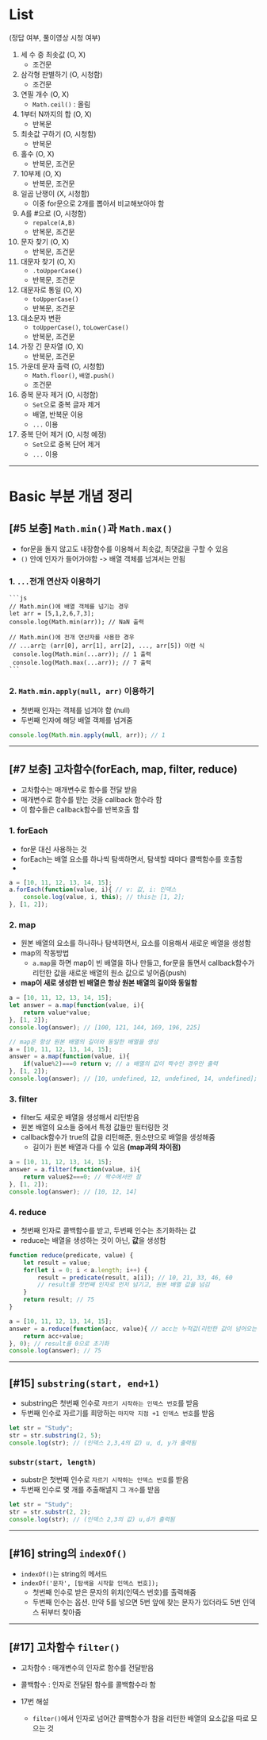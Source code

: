 # List
(정답 여부, 풀이영상 시청 여부)
1. 세 수 중 최솟값 (O, X)
   - 조건문
2. 삼각형 판별하기 (O, 시청함)
   - 조건문
3. 연필 개수 (O, X)
   - `Math.ceil()` : 올림
4. 1부터 N까지의 합 (O, X)
   - 반복문
5. 최솟값 구하기 (O, 시청함)
   - 반복문
6. 홀수 (O, X)
   - 반복문, 조건문 
7. 10부제 (O, X)
   - 반복문, 조건문 
8. 일곱 난쟁이 (X, 시청함)
   - 이중 for문으로 2개를 뽑아서 비교해보아야 함
9.  A를 #으로 (O, 시청함)
    - `repalce(A,B)`
    - 반복문, 조건문
10. 문자 찾기 (O, X)
    - 반복문, 조건문
11. 대문자 찾기 (O, X)
    - `.toUpperCase()`
    - 반복문, 조건문
12. 대문자로 통일 (O, X) 
    - `toUpperCase()`
    - 반복문, 조건문
13. 대소문자 변환
    - `toUpperCase()`, `toLowerCase()`
    - 반복문, 조건문
14. 가장 긴 문자열 (O, X)
    - 반복문, 조건문
15. 가운데 문자 출력 (O, 시청함)
    - `Math.floor()`, `배열.push()`
    - 조건문
16. 중복 문자 제거 (O, 시청함)
    - `Set`으로 중복 글자 제거
    - 배열, 반복문 이용
    - `...` 이용
17. 중복 단어 제거 (O, 시청 예정)
    - `Set`으로 중복 단어 제거 
    - `...` 이용
---
# Basic 부분 개념 정리
## [#5 보충] `Math.min()`과 `Math.max()` 
- for문을 돌지 않고도 내장함수를 이용해서 최솟값, 최댓값을 구할 수 있음
- `()` 안에 인자가 들어가야함 -> 배열 객체를 넘겨서는 안됨

### 1. `...`전개 연산자 이용하기

    ```js
    // Math.min()에 배열 객체를 넘기는 경우
    let arr = [5,1,2,6,7,3];
    console.log(Math.min(arr)); // NaN 출력

    // Math.min()에 전개 연산자를 사용한 경우
    // ...arr는 (arr[0], arr[1], arr[2], ..., arr[5]) 이런 식
     console.log(Math.min(...arr)); // 1 출력
     console.log(Math.max(...arr)); // 7 출력
    ```

### 2. `Math.min.apply(null, arr)` 이용하기
- 첫번째 인자는 객체를 넘겨야 함 (null)
- 두번째 인자에 해당 배열 객체를 넘겨줌

```js
console.log(Math.min.apply(null, arr)); // 1
```

---
## [#7 보충] 고차함수(forEach, map, filter, reduce)
- 고차함수는 매개변수로 함수를 전달 받음
- 매개변수로 함수를 받는 것을 callback 함수라 함
- 이 함수들은 callback함수를 반복호출 함
  
### 1. forEach
- for문 대신 사용하는 것 
- forEach는 배열 요소를 하나씩 탐색하면서, 탐색할 때마다 콜백함수를 호출함
- 
```js
a = [10, 11, 12, 13, 14, 15];
a.forEach(function(value, i){ // v: 값, i: 인덱스
    console.log(value, i, this); // this는 [1, 2];
}, [1, 2]);
```

### 2. map
- 원본 배열의 요소를 하나하나 탐색하면서, 요소를 이용해서 새로운 배열을 생성함
- map의 작동방법
  - `a.map`을 하면 map이 빈 배열을 하나 만들고, for문을 돌면서 callback함수가 리턴한 값을 새로운 배열의 원소 값으로 넣어줌(push)
- **map이 새로 생성한 빈 배열은 항상 원본 배열의 길이와 동일함**

```js
a = [10, 11, 12, 13, 14, 15];
let answer = a.map(function(value, i){
    return value*value;
}, [1, 2]);
console.log(answer); // [100, 121, 144, 169, 196, 225]

// map은 항상 원본 배열의 길이와 동일한 배열을 생성
a = [10, 11, 12, 13, 14, 15];
answer = a.map(function(value, i){
    if(value%2)===0 return v; // a 배열의 값이 짝수인 경우만 출력
}, [1, 2]);
console.log(answer); // [10, undefined, 12, undefined, 14, undefined];
```

### 3. filter
- filter도 새로운 배열을 생성해서 리턴받음
- 원본 배열의 요소들 중에서 특정 값들만 필터링한 것
- callback함수가 true의 값을 리턴해준, 원소만으로 배열을 생성해줌 
  - 길이가 원본 배열과 다를 수 있음 **(map과의 차이점)**

```js
a = [10, 11, 12, 13, 14, 15];
answer = a.filter(function(value, i){
    return value$2===0; // 짝수에서만 참
}, [1, 2]);
console.log(answer); // [10, 12, 14]
```

### 4. reduce
- 첫번째 인자로 콜백함수를 받고, 두번째 인수는 초기화하는 값
- reduce는 배열을 생성하는 것이 아닌, **값**을 생성함

```js
function reduce(predicate, value) {
    let result = value;
    for(let i = 0; i < a.length; i++) {
        result = predicate(result, a[i]); // 10, 21, 33, 46, 60
        // result를 첫번째 인자로 먼저 넘기고, 원본 배열 값을 넘김
    }
    return result; // 75
}
```

```js
a = [10, 11, 12, 13, 14, 15];
answer = a.reduce(function(acc, value){ // acc는 누적값(리턴한 값이 넘어오는 부분)
    return acc+value; 
}, 0); // result를 0으로 초기화 
console.log(answer); // 75
```
---
## [#15] `substring(start, end+1)`
- substring은 첫번째 인수로 `자르기 시작하는 인덱스 번호`를 받음
- 두번째 인수로 자르기를 희망하는 `마지막 지점 +1 인덱스 번호`를 받음

```js
let str = "Study";
str = str.substring(2, 5);
console.log(str); // (인덱스 2,3,4의 값) u, d, y가 출력됨
```

### `substr(start, length)`
- substr은 첫번째 인수로 `자르기 시작하는 인덱스 번호`를 받음
- 두번째 인수로 몇 개를 추출해낼지 그 `개수`를 받음

```js
let str = "Study";
str = str.substr(2, 2);
console.log(str); // (인덱스 2,3의 값) u,d가 출력됨
```

---
## [#16] string의 `indexOf()`
- `indexOf()`는 string의 메서드
- `indexOf('문자', [탐색을 시작할 인덱스 번호]);`
  - 첫번째 인수로 받은 문자의 위치(인덱스 번호)를 출력해줌
  - 두번째 인수는 옵션. 만약 5를 넣으면 5번 앞에 찾는 문자가 있더라도 5번 인덱스 뒤부터 찾아줌

---
## [#17] 고차함수 `filter()`
- 고차함수 : 매개변수의 인자로 함수를 전달받음
- 콜백함수 : 인자로 전달된 함수를 콜백함수라 함

- 17번 해설
  - `filter()`에서 인자로 넘어간 콜백함수가 참을 리턴한 배열의 요소값을 따로 모으는 것
